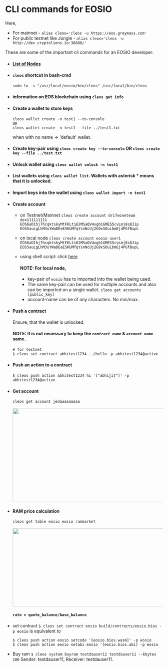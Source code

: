 # CLI commands for EOSIO 
Here,
  * For mainnet - `alias cleos='cleos -u https://eos.greymass.com'`
  * For public testnet like Jungle - `alias cleos='cleos -u http://dev.cryptolions.io:38888/'` 
  
These are some of the important cli commands for an EOSIO developer:

* #### [List of Nodes](https://github.com/greymass/eos-voter/blob/master/nodes.md)

* #### `cleos` shortcut in bash-cmd
  `sudo ln -s "/usr/local/eosio/bin/cleos" /usr/local/bin/cleos`

* #### information on EOS blockchain using `cleos get info`
* #### Create a wallet to store keys
  ```
  cleos wallet create -n test1 --to-console
  OR
  cleos wallet create -n test1 --file ../test1.txt
  ```
  when with no name => 'default' wallet.
  
* #### Create key-pair using `cleos create key --to-console` OR `cleos create key --file ../test.txt`

* #### Unlock wallet using `cleos wallet unlock -n test1`

* #### List wallets using `cleos wallet list`. Wallets with asterisk * means that it is unlocked.

* #### Import keys into the wallet using `cleos wallet import -n test1`

* #### Create account 
  - on Testnet/Mainnet `cleos create account drifeoneteam dev111111111 EOS6aD1hj7hcqktskyMtFKLti62MSaQV4vgb1GMES5cvLmj8s8Jip EOS5auLgLhM3uYWaDEeESKUMfqYsnNcUj2G9xSDuLbmEj4PGfBupL`
  - on local node `cleos create account eosio user1 EOS6aD1hj7hcqktskyMtFKLti62MSaQV4vgb1GMES5cvLmj8s8Jip EOS5auLgLhM3uYWaDEeESKUMfqYsnNcUj2G9xSDuLbmEj4PGfBupL`
  - using shell script: click [here](https://github.com/EOS-Nation/create-accounts/blob/master/create-account.sh)
  
    
    #### NOTE: For local node,
    + key-pair of `eosio` has to imported into the wallet being used.
    + The same key-pair can be used for multiple accounts and also can be imported on a single wallet. `cleos get accounts [public_key]`
    + account-name can be of any characters. No min/max.
  
* #### Push a contract 

  Ensure, that the wallet is unlocked.
  #### NOTE: It is not necessary to keep the _`contract name`_ & _`account name`_ same.
  ```
  # for testnet
  $ cleos set contract abhitest1234 ../hello -p abhitest1234@active
  ```
* #### Push an action to a contract
  ```
  $ cleos push action abhitest1234 hi '["abhijit"]' -p abhitest1234@active
  ```
 
* #### Get account
  ```cleos get account jedaaaaaaaaa```
  <p align="center">
    <img src="https://github.com/abhi3700/My_Learning_EOS/blob/master/Images/eosio_account.png" width="730" height="300">
  </p>


* #### RAM price calculation
  ```cleos get table eosio eosio rammarket```
  <p align="center">
  <img src="https://github.com/abhi3700/My_Learning_EOS/blob/master/Images/eosio_rammarket.png" width="730" height="250">
  </p>
  
   #### ```rate = quote_balance/base_balance```

* set contract
 `$ cleos set contract eosio build/contracts/eosio.bios -p eosio` is equivalent to 
	```
	$ cleos push action eosio setcode '[eosio.bios.wasm]' -p eosio
	$ cleos push action eosio setabi eosio '[eosio.bios.abi] -p eosio
	```
* Buy ram
	`$ cleos system buyram testdauser11 testdauser11 --kbytes 100` Sender: testdauser11, Receiver: testdauser11.



